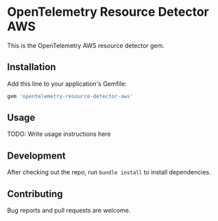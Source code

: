 # OpenTelemetry Resource Detector AWS

This is the OpenTelemetry AWS resource detector gem.

## Installation

Add this line to your application's Gemfile:

```ruby
gem 'opentelemetry-resource-detector-aws'
```

## Usage

TODO: Write usage instructions here

## Development

After checking out the repo, run `bundle install` to install dependencies.

## Contributing

Bug reports and pull requests are welcome.
